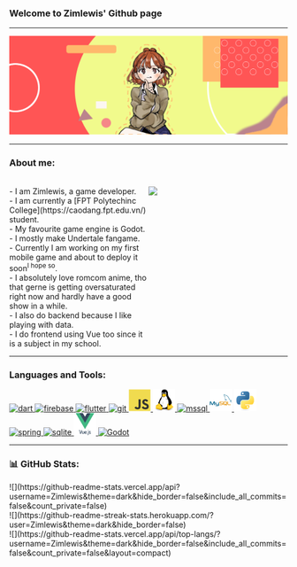 ### Welcome to Zimlewis' Github page
<hr />
<img src="https://github.com/zimlewis/zimlewis/blob/main/Banner.png" />
<hr />
<h3 align="left">About me:</h3> <br />
<div style="display: flex; flex-direction: row;">
  <div style="width: 60%; flex: 1;">
    - I am Zimlewis, a game developer. <br />
    - I am currently a [FPT Polytechinc College](https://caodang.fpt.edu.vn/) student. <br /> 
    - My favourite game engine is Godot. <br />
    - I mostly make Undertale fangame. <br />
    - Currently I am working on my first mobile game and about to deploy it soon<sup>I hope so</sup>.<br />
    - I absolutely love romcom anime, tho that gerne is getting oversaturated right now and hardly have a good show in a while.<br />
    - I also do backend because I like playing with data. <br />
    - I do frontend using Vue too since it is a subject in my school. <br />
  </div>
  <div style="width: 40%; flex: 1;">
    <img src="https://image.tensorartassets.com/cdn-cgi/image/w=600/posts/images/683062970439230677/094e54bd-4065-48d4-8f70-824c1b7ac0c9.jpg" />
  </div>
</div>

<hr />
<h3 align="left">Languages and Tools:</h3>
<p align="left"> 
<a href="https://dart.dev" target="_blank" rel="noreferrer"> <img src="https://www.vectorlogo.zone/logos/dartlang/dartlang-icon.svg" alt="dart" width="40" height="40"/> </a> <a href="https://firebase.google.com/" target="_blank" rel="noreferrer"> <img src="https://www.vectorlogo.zone/logos/firebase/firebase-icon.svg" alt="firebase" width="40" height="40"/> </a> <a href="https://flutter.dev" target="_blank" rel="noreferrer"> <img src="https://www.vectorlogo.zone/logos/flutterio/flutterio-icon.svg" alt="flutter" width="40" height="40"/> </a> <a href="https://git-scm.com/" target="_blank" rel="noreferrer"> <img src="https://www.vectorlogo.zone/logos/git-scm/git-scm-icon.svg" alt="git" width="40" height="40"/> </a> <a href="https://developer.mozilla.org/en-US/docs/Web/JavaScript" target="_blank" rel="noreferrer"> <img src="https://raw.githubusercontent.com/devicons/devicon/master/icons/javascript/javascript-original.svg" alt="javascript" width="40" height="40"/> </a> <a href="https://www.linux.org/" target="_blank" rel="noreferrer"> <img src="https://raw.githubusercontent.com/devicons/devicon/master/icons/linux/linux-original.svg" alt="linux" width="40" height="40"/> </a> <a href="https://www.microsoft.com/en-us/sql-server" target="_blank" rel="noreferrer"> <img src="https://www.svgrepo.com/show/303229/microsoft-sql-server-logo.svg" alt="mssql" width="40" height="40"/> </a> <a href="https://www.mysql.com/" target="_blank" rel="noreferrer"> <img src="https://raw.githubusercontent.com/devicons/devicon/master/icons/mysql/mysql-original-wordmark.svg" alt="mysql" width="40" height="40"/> </a> <a href="https://www.python.org" target="_blank" rel="noreferrer"> <img src="https://raw.githubusercontent.com/devicons/devicon/master/icons/python/python-original.svg" alt="python" width="40" height="40"/> </a> <a href="https://spring.io/" target="_blank" rel="noreferrer"> <img src="https://www.vectorlogo.zone/logos/springio/springio-icon.svg" alt="spring" width="40" height="40"/> </a> <a href="https://www.sqlite.org/" target="_blank" rel="noreferrer"> <img src="https://www.vectorlogo.zone/logos/sqlite/sqlite-icon.svg" alt="sqlite" width="40" height="40"/> </a> <a href="https://vuejs.org/" target="_blank" rel="noreferrer"> <img src="https://raw.githubusercontent.com/devicons/devicon/master/icons/vuejs/vuejs-original-wordmark.svg" alt="vuejs" width="40" height="40"/> </a> 
<a href="https://godotengine.org/" target="_blank" rel="noreferrer"> <img src="https://upload.wikimedia.org/wikipedia/commons/6/6a/Godot_icon.svg" alt="Godot" width="40" height="40"/> </a> 
</p>
<hr />
<h3 align="left">📊 GitHub Stats:</h3>
![](https://github-readme-stats.vercel.app/api?username=Zimlewis&theme=dark&hide_border=false&include_all_commits=false&count_private=false)<br/>
![](https://github-readme-streak-stats.herokuapp.com/?user=Zimlewis&theme=dark&hide_border=false)<br/>
![](https://github-readme-stats.vercel.app/api/top-langs/?username=Zimlewis&theme=dark&hide_border=false&include_all_commits=false&count_private=false&layout=compact)


<!-- Proudly created with GPRM ( https://gprm.itsvg.in ) -->
